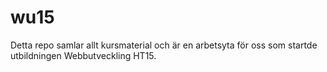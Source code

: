 # wu15

Detta repo samlar allt kursmaterial och är en arbetsyta för oss som startde utbildningen Webbutveckling HT15.
